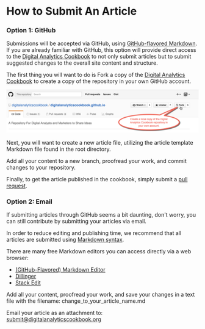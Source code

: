 # How to Submit An Article
### Option 1: GitHub
Submissions will be accepted via GitHub, using [GitHub-flavored Markdown](https://guides.github.com/features/mastering-markdown/#syntax). If you are already familiar with GitHub, this option will provide direct access to the [Digital Analytics Cookbook](http://digitalanalyticscookbook.org) to not only submit articles but to submit suggested changes to the overall site content and structure.

The first thing you will want to do is Fork a copy of the [Digital Analytics Cookbook](https://github.com/digitalanalyticscookbook/digitalanalyticscookbook.github.io) to create a copy of the repository in your own GitHub account.

![GetHub Fork](/images/gethub_fork.png)

Next, you will want to create a new article file, utilizing the article template Markdown file found in the root directory. 

Add all your content to a new branch, proofread your work, and commit changes to your repository.

Finally, to get the article published in the cookbook, simply submit a [pull request](https://help.github.com/articles/using-pull-requests/). 


### Option 2: Email

If submitting articles through GitHub seems a bit daunting, don't worry, you can still contribute by submitting your articles via email. 

In order to reduce editing and publishing time, we recommend that all articles are submitted using [Markdown syntax](https://github.com/adam-p/markdown-here/wiki/Markdown-Cheatsheet#links).

There are many free Markdown editors you can access directly via a web browser: 

* [(GitHub-Flavored) Markdown Editor](https://jbt.github.io/markdown-editor/)
* [Dillinger](http://dillinger.io/)
* [Stack Edit](https://stackedit.io/)

Add all your content, proofread your work, and save your changes in a text file with the filename: change_to_your_article_name.md

Email your article as an attachment to: submit@digitalanalyticscookbook.org